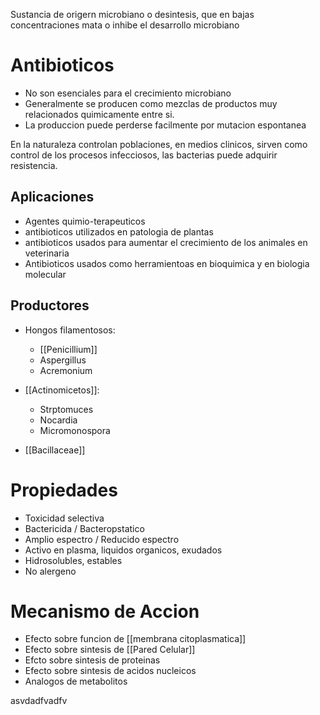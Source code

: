 Sustancia de origern microbiano o desintesis, que en bajas concentraciones mata o inhibe el desarrollo microbiano

# Antibioticos

- No son esenciales para el crecimiento microbiano
- Generalmente se producen como mezclas de productos muy relacionados quimicamente entre si.
- La produccion puede perderse facilmente por mutacion espontanea

En la naturaleza controlan poblaciones, en medios clinicos, sirven como control de los procesos infecciosos, las bacterias puede adquirir resistencia.

## Aplicaciones 

- Agentes quimio-terapeuticos
- antibioticos utilizados en patologia de plantas
- antibioticos usados para aumentar el crecimiento de los animales en veterinaria
- Antibioticos usados como herramientoas en bioquimica y en biologia molecular

## Productores

- Hongos filamentosos:
	- [[Penicillium]] 
	- Aspergillus
	- Acremonium

- [[Actinomicetos]]:
	- Strptomuces
	- Nocardia
	- Micromonospora

- [[Bacillaceae]]

# Propiedades

- Toxicidad selectiva
- Bactericida / Bacteropstatico
- Amplio espectro / Reducido espectro
- Activo en plasma, liquidos organicos, exudados
- Hidrosolubles, estables
- No alergeno

# Mecanismo de Accion

- Efecto sobre funcion de [[membrana citoplasmatica]]
- Efecto sobre sintesis de [[Pared Celular]]
- Efcto sobre sintesis de proteinas
- Efecto sobre sintesis de acidos nucleicos
- Analogos de metabolitos


asvdadfvadfv